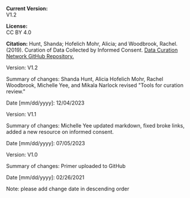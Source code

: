 **Current Version:**  
V1.2

**License:**  
CC BY 4.0

**Citation:**
Hunt, Shanda; Hofelich Mohr, Alicia; and Woodbrook, Rachel. (2019). Curation of Data Collected by Informed Consent. [Data Curation Network GitHub Repository.](https://github.com/DataCurationNetwork/data-primers)  

Version:
V1.2

Summary of changes: Shanda Hunt, Alicia Hofelich Mohr, Rachel Woodbrook, Michelle Yee, and Mikala Narlock revised "Tools for curation review."

Date [mm/dd/yyyy]: 12/04/2023

Version:
V1.1

Summary of changes: Michelle Yee updated markdown, fixed broke links, added a new resource on informed consent.

Date [mm/dd/yyyy]: 07/05/2023

Version:
V1.0

Summary of changes: Primer uploaded to GitHub

Date [mm/dd/yyyy]: 02/26/2021

Note: please add change date in descending order